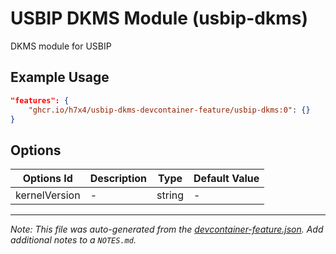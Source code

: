 
# USBIP DKMS Module (usbip-dkms)

DKMS module for USBIP

## Example Usage

```json
"features": {
    "ghcr.io/h7x4/usbip-dkms-devcontainer-feature/usbip-dkms:0": {}
}
```

## Options

| Options Id | Description | Type | Default Value |
|-----|-----|-----|-----|
| kernelVersion | - | string | - |



---

_Note: This file was auto-generated from the [devcontainer-feature.json](https://github.com/h7x4/usbip-dkms-devcontainer-feature/blob/main/features/usbip-dkms/devcontainer-feature.json).  Add additional notes to a `NOTES.md`._
